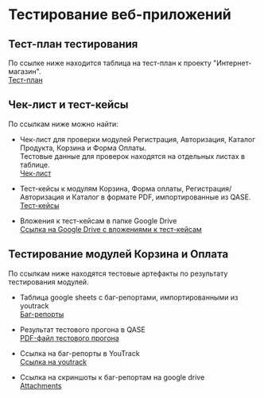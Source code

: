# Тестирование веб-приложений

## Тест-план тестирования
По ссылке ниже находится таблица на тест-план к проекту "Интернет-магазин". <br>
[Тест-план](https://docs.google.com/spreadsheets/d/1aJzCOOEn4Ns72lBTET-SesoWRtzwztcrzjzEV0fOIgA/edit?usp=sharing)

## Чек-лист и тест-кейсы
По ссылкам ниже можно найти:
- Чек-лист для проверки модулей Регистрация, Авторизация, Каталог Продукта, Корзина и Форма Оплаты.<br>
  Тестовые данные для проверок находятся на отдельных листах в таблице.<br>
  [Чек-лист](https://docs.google.com/spreadsheets/d/1oe2zdBQYyhuyMlTmMDmUBqI8PqUKXDXa9HWLvfWAq58/edit#gid=0)
  
- Тест-кейсы к модулям Корзина, Форма оплаты, Регистрация/Авторизация и Каталог в формате PDF, импортированные из QASE.<br>
  [Тест-кейсы](https://github.com/asyawrr/web/files/15306617/Sherstniuk_TestCases.pdf)


- Вложения к тест-кейсам в папке Google Drive<br>
  [Ссылка на Google Drive с вложениями к тест-кейсам](https://drive.google.com/drive/folders/1iClsH4NgzMveseVZcXdYnb2WAJn95Sm0?usp=sharing)

## Тестирование модулей Корзина и Оплата
По ссылкам ниже находятся тестовые артефакты по результату тестирования модулей. <br>
- Таблица google sheets с баг-репортами, импортированными из youtrack <br>
  [Баг-репорты](https://docs.google.com/spreadsheets/d/1uVHAXftnPKpnNWSooYtbNYxQsbYwaCbXKaFL2GwCgyg/edit#gid=1492042250)
  
- Результат тестового прогона в QASE <br>
  [PDF-файл тестового прогона](https://github.com/asyawrr/web/files/15373792/Cart.Orders.TestRun.pdf)

- Ссылка на баг-репорты в YouTrack <br>
  [Ссылка на youtrack](https://artsiomrusau.youtrack.cloud/issues?q=Subtask%20of:%20FTT-800%20sort%20by:%20created%20asc%20&u=1)

- Ссылка на скриншоты к баг-репортам на google drive <br>
  [Attachments](https://drive.google.com/drive/folders/1oNfziwDgTqd5wlxysboR2futRrUPD8jG?usp=drive_link)
  
